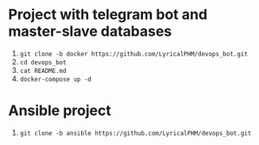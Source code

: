 # Project with telegram bot and master-slave databases

1. `git clone -b docker https://github.com/LyricalPHM/devops_bot.git`  
2. `cd devops_bot`  
3. `cat README.md`  
4. `docker-compose up -d`  

# Ansible project

1. `git clone -b ansible https://github.com/LyricalPHM/devops_bot.git`

